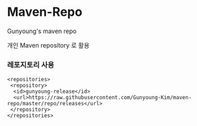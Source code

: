 # Maven-Repo
Gunyoung's maven repo

개인 Maven repository 로 활용

### 레포지토리 사용 
```
<repositories>
 <repository>
  <id>gunyoung-release</id>
  <url>https://raw.githubusercontent.com/Gunyoung-Kim/maven-repo/master/repo/releases</url>
 </repository>
</repositories>
```
